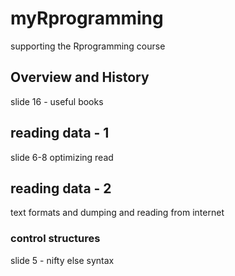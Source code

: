 # myRprogramming

supporting the Rprogramming course

## Overview and History

slide 16 - useful books

## reading data - 1

slide 6-8  optimizing read

## reading data - 2

text formats and dumping and reading from internet

### control structures

slide 5 - nifty else syntax
